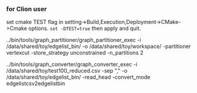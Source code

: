 









### for Clion user
set cmake TEST flag in setting->Build,Execution,Deployment->CMake->Cmake options.
`set -DTEST=true` 
then apply and quit.

../bin/tools/graph_partitioner/graph_partitioner_exec -i /data/shared/toy/edgelist_bin/ -o /data/shared/toy/workspace/ -partitioner vertexcut -store_strategy unconstrained -n_partitions 2

../bin/tools/graph_converter/graph_converter_exec -i /data/shared/toy/test100_reduced.csv -sep "," -o /data/shared/toy/edgelist_bin/ -read_head -convert_mode edgelistcsv2edgelistbin